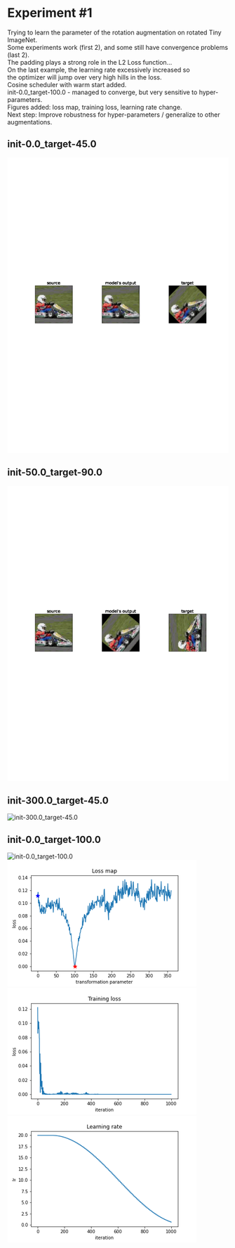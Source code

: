 # Experiment #1
Trying to learn the parameter of the rotation augmentation on rotated Tiny ImageNet. <br>
Some experiments work (first 2), and some still have convergence problems (last 2). <br>
The padding plays a strong role in the L2 Loss function...<br>
On the last example, the learning rate excessively increased so <br>
the optimizer will jump over very high hills in the loss. <br>
Cosine scheduler with warm start added.<br>
init-0.0_target-100.0 - managed to converge, but very sensitive to hyper-parameters.<br>
Figures added: loss map, training loss, learning rate change.<br>
Next step: Improve robustness for hyper-parameters / generalize to other augmentations.<br>
## init-0.0_target-45.0
![init-0.0_target-45.0](https://github.com/TomBekor/AugmentationsLearning/blob/master/gifs/init-0.0_target-45.0.gif)
## init-50.0_target-90.0
![init-50.0_target-90.0](https://github.com/TomBekor/AugmentationsLearning/blob/master/gifs/init-50.0_target-90.0.gif)
## init-300.0_target-45.0
![init-300.0_target-45.0](https://github.com/TomBekor/AugmentationsLearning/blob/master/gifs/init-300.0_target-45.0.gif)
## init-0.0_target-100.0
![init-0.0_target-100.0](https://github.com/TomBekor/AugmentationsLearning/blob/master/gifs/init-0.0_target-100.0.gif)
![loss map](https://github.com/TomBekor/AugmentationsLearning/blob/master/figures/init-0.0_target-100.0/results/loss_map.png)
![training loss](https://github.com/TomBekor/AugmentationsLearning/blob/master/figures/init-0.0_target-100.0/results/training_loss.png)
![lr change](https://github.com/TomBekor/AugmentationsLearning/blob/master/figures/init-0.0_target-100.0/results/learning_rate.png)
